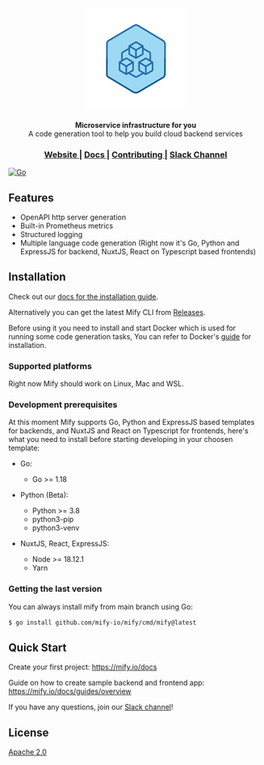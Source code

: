 <h1 align="center">
  <br>
  <a href="https://mify.io"><img src="https://raw.githubusercontent.com/mify-io/mify/main/docs/static/img/logo.png" alt="Mify" width="200"></a>
</h1>

<div align="center">
</div>
<div align="center">
  <strong>Microservice infrastructure for you</strong>
</div>
<div align="center">
  A code generation tool to help you build cloud backend services
</div>

<div align="center">
</div>

<div align="center">
  <h3>
    <a href="https://mify.io">
      Website
    </a>
    <span> | </span>
    <a href="https://mify.io/docs">
      Docs
    </a>
    <span> | </span>
    <a href="https://github.com/mify-io/mify/blob/main/.github/CONTRIBUTING.md">
      Contributing
    </a>
    <span> | </span>
    <a href="https://join.slack.com/t/mifyio/shared_invite/zt-1llnbiio6-lG45E696QOEVzHb0__Qqxw">
      Slack Channel
    </a>
  </h3>
</div>

<div align="center">
</div>

[![Go](https://github.com/mify-io/mify/actions/workflows/go.yml/badge.svg)](https://github.com/mify-io/mify/actions/workflows/go.yml)

## Features

- OpenAPI http server generation
- Built-in Prometheus metrics
- Structured logging
- Multiple language code generation (Right now it's Go, Python and ExpressJS for backend, NuxtJS, React on Typescript based frontends)

## Installation

Check out our [docs for the installation guide](https://mify.io/docs/#installing-mify).

Alternatively you can get the latest Mify CLI from [Releases](https://github.com/mify-io/mify/releases).

Before using it you need to install and start Docker which is used for running
some code generation tasks, You can refer to Docker's
[guide](https://docs.docker.com/get-docker/) for installation.

### Supported platforms

Right now Mify should work on Linux, Mac and WSL.

### Development prerequisites

At this moment Mify supports Go, Python and ExpressJS based templates for
backends, and NuxtJS and React on Typescript for frontends, here's what you
need to install before starting developing in your choosen template:

- Go:
  - Go >= 1.18

- Python (Beta):
  - Python >= 3.8
  - python3-pip
  - python3-venv

- NuxtJS, React, ExpressJS:
  - Node >= 18.12.1
  - Yarn

### Getting the last version

You can always install mify from main branch using Go:
```sh
$ go install github.com/mify-io/mify/cmd/mify@latest
```

## Quick Start

Create your first project: https://mify.io/docs

Guide on how to create sample backend and frontend app: https://mify.io/docs/guides/overview

If you have any questions, join our [Slack channel](https://join.slack.com/t/mifyio/shared_invite/zt-1llnbiio6-lG45E696QOEVzHb0__Qqxw)!

## License
[Apache 2.0](https://tldrlegal.com/license/apache-license-2.0-(apache-2.0))

